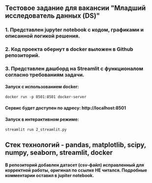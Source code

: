 ## Тестовое задание для вакансии "Младший исследователь данных (DS)"
### 1. Представлен jupyter notebook с кодом, графиками и описанной логикой решения.
### 2. Код проекта обернут в docker выложен в Github репозиторий.
### 3. Представлен дашборд на Streamlit с функционалом согласно требованиям задачи.


#### Запуск с использованием docker:
`docker run -p 8501:8501 docker-server` 
#### Сервис будет доступен по адресу: http://localhost:8501

#### Запуск в интерактивном режиме:
`streamlit run 2_streamlit.py `

## Стек технологий - pandas, matplotlib, scipy, numpy, seaborn, streamlit, docker

#### В репозиторий добавлен датасет (csv-файл) исправленный для корректной работы, оригинал по ссылке НЕ читался. Подробные комментарии оставил в jupiter notebook.

